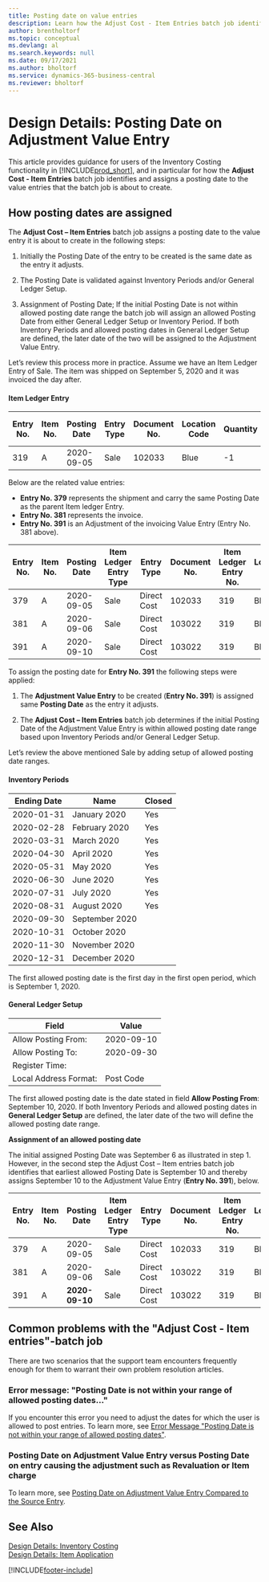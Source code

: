 ```yaml
---
title: Posting date on value entries
description: Learn how the Adjust Cost - Item Entries batch job identifies and assigns a posting date to the value entries that the batch job is about to create.
author: brentholtorf
ms.topic: conceptual
ms.devlang: al
ms.search.keywords: null
ms.date: 09/17/2021
ms.author: bholtorf
ms.service: dynamics-365-business-central
ms.reviewer: bholtorf
---
```

# <a name="design-details-posting-date-on-adjustment-value-entry"></a>Design Details: Posting Date on Adjustment Value Entry

This article provides guidance for users of the Inventory Costing functionality in [!INCLUDE[prod_short](includes/prod_short.md)], and in particular for how the **Adjust Cost - Item Entries** batch job identifies and assigns a posting date to the value entries that the batch job is about to create.

## <a name="how-posting-dates-are-assigned"></a>How posting dates are assigned

The **Adjust Cost – Item Entries** batch job assigns a posting date to the value entry it is about to create in the following steps:  

1. Initially the Posting Date of the entry to be created is the same date as the entry it adjusts.  

2. The Posting Date is validated against Inventory Periods and/or General Ledger Setup.  

3. Assignment of Posting Date; If the initial Posting Date is not within allowed posting date range the batch job will assign an allowed Posting Date from either General Ledger Setup or Inventory Period. If both Inventory Periods and allowed posting dates in General Ledger Setup are defined, the later date of the two will be assigned to the Adjustment Value Entry.  

Let’s review this process more in practice. Assume we have an Item Ledger Entry of Sale. The item was shipped on September 5, 2020 and it was invoiced the day after.  

#### <a name="item-ledger-entry"></a>Item Ledger Entry

|Entry No.  |Item No.  |Posting Date  |Entry Type  | Document No. |Location Code  |Quantity  |Cost Amount (Actual)  |Invoiced Quantity  |Remaining Quantity  |
|---------|---------|---------|---------|---------|---------|---------|---------|---------|---------|
|319     |A         |2020-09-05     |  Sale       |102033     |  Blue       | -1    |    -11     |-1     |    0     |

Below are the related value entries:

- **Entry No. 379** represents the shipment and carry the same Posting Date as the parent Item ledger Entry.  
- **Entry No. 381** represents the invoice.  
- **Entry No. 391** is an Adjustment of the invoicing Value Entry (Entry No. 381 above).  

|Entry No.  |Item No.  |Posting Date  |Item Ledger Entry Type  |Entry Type  |Document No.  |Item Ledger Entry No.  |Location Code  |Item Ledger Entry Quantity  |Invoiced Quantity  |Cost Amount (Actual)  |Cost Amount (Expected)  |Adjustment  |Applies-to Entry  |Source Code  |
|---------|---------|---------|---------|---------|---------|---------|---------|---------|---------|--------|---------|---------|---------|---------|
|379     |  A       |    2020-09-05     |    Sale     | Direct Cost   | 102033        |319     | Blue        | -1       |0         |  0       |     -10   |No   |0    |Sales          |
|381     |  A       |    2020-09-06     |    Sale     | Direct Cost   | 103022        |319     | Blue        |  0       |-1        |-10       |    10     | No  |0      |       Sales   |
|391     |  A       |    2020-09-10     |    Sale     | Direct Cost   | 103022        |319     | Blue        |  0       |0         |-1        |    0     |Yes   |    181   | INVTADJMT   |

To assign the posting date for **Entry No. 391** the following steps were applied:

1. The **Adjustment Value Entry** to be created (**Entry No. 391**) is assigned same **Posting Date** as the entry it adjusts.

2. The **Adjust Cost – Item Entries** batch job determines if the initial Posting Date of the Adjustment Value Entry is within allowed posting date range based upon Inventory Periods and/or General Ledger Setup.  

Let’s review the above mentioned Sale by adding setup of allowed posting date ranges.  
  
#### <a name="inventory-periods"></a>Inventory Periods

|Ending Date  |Name  |Closed  |
|---------|---------|---------|
|2020-01-31     |January 2020      |  Yes    |
|2020-02-28     |February 2020     |  Yes    |
|2020-03-31     |March 2020        |  Yes    |
|2020-04-30     |April 2020        |  Yes    |
|2020-05-31     |May   2020        |  Yes    |
|2020-06-30     |June   2020       |  Yes    |
|2020-07-31     |July  2020        |  Yes    |
|2020-08-31     |August   2020     |  Yes    |
|2020-09-30     |September   2020  |         |
|2020-10-31     |October   2020    |         |
|2020-11-30     |November   2020   |         |
|2020-12-31     |December   2020   |         |

The first allowed posting date is the first day in the first open period, which is September 1, 2020.  

#### <a name="general-ledger-setup"></a>General Ledger Setup

|Field|Value  |
|---------|---------|
|Allow Posting From:  |  2020-09-10      |
|Allow Posting To:    |  2020-09-30      |
|Register Time:       |         |
|Local Address Format:|   Post Code      |  

The first allowed posting date is the date stated in field **Allow Posting From**: September 10, 2020. If both Inventory Periods and allowed posting dates in **General Ledger Setup** are defined, the later date of the two will define the allowed posting date range.  

**Assignment of an allowed posting date**  

The initial assigned Posting Date was September 6 as illustrated in step 1. However, in the second step the Adjust Cost – Item entries batch job identifies that earliest allowed Posting Date is September 10 and thereby assigns September 10 to the Adjustment Value Entry (**Entry No. 391**), below.  


|Entry No.  |Item No.  |Posting Date  |Item Ledger Entry Type  |Entry Type  |Document No.  |Item Ledger Entry No.  |Location Code  |Item Ledger Entry Quantity  |Invoiced Quantity  |Cost Amount (Actual)  |Cost Amount (Expected)  |Adjustment  |Applies-to Entry  |Source Code  |
|---------|---------|---------|---------|---------|---------|---------|---------|---------|---------|---------|---------|---------|---------|---------|
|379     |  A       |    2020-09-05     |    Sale     | Direct Cost   | 102033        |319     | Blue        | -1       |0         |  0       |     -10   |No   |0    |Sales          |
|381     |  A       |    2020-09-06     |    Sale     | Direct Cost   | 103022        |319     | Blue        |  0       |-1        |-10       |    10     | No  |0      |       Sales   |
|391     |  A       |    **2020-09-10**     |    Sale     | Direct Cost   | 103022        |319     | Blue        |  0       |0         |-1        |    0     |Yes   |    181   | INVTADJMT   |

## <a name="common-problems-with-the-adjust-cost---item-entries-batch-job"></a>Common problems with the "Adjust Cost - Item entries"-batch job

There are two scenarios that the support team encounters frequently enough for them to warrant their own problem resolution articles.

### <a name="error-message-posting-date-is-not-within-your-range-of-allowed-posting-dates"></a>Error message: "Posting Date is not within your range of allowed posting dates…"

If you encounter this error you need to adjust the dates for which the user is allowed to post entries. To learn more, see [Error Message "Posting Date is not within your range of allowed posting dates"](design-details-inventory-adjustment-value-entry-allowed-posting-dates.md).

### <a name="posting-date-on-adjustment-value-entry-versus-posting-date-on-entry-causing-the-adjustment-such-as-revaluation-or-item-charge"></a>Posting Date on Adjustment Value Entry versus Posting Date on entry causing the adjustment such as Revaluation or Item charge

To learn more, see [Posting Date on Adjustment Value Entry Compared to the Source Entry](design-details-inventory-adjustment-value-entry-source-entry.md).

## <a name="see-also"></a>See Also

[Design Details: Inventory Costing](design-details-inventory-costing.md)  
[Design Details: Item Application](design-details-item-application.md)  

[!INCLUDE[footer-include](includes/footer-banner.md)]

